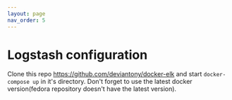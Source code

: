 ```yaml
---
layout: page
nav_order: 5
---
```

# Logstash configuration

Clone this repo https://github.com/deviantony/docker-elk and start
`docker-compose up` in it's directory. Don't forget to use the latest docker
version(fedora repository doesn't have the latest version).

